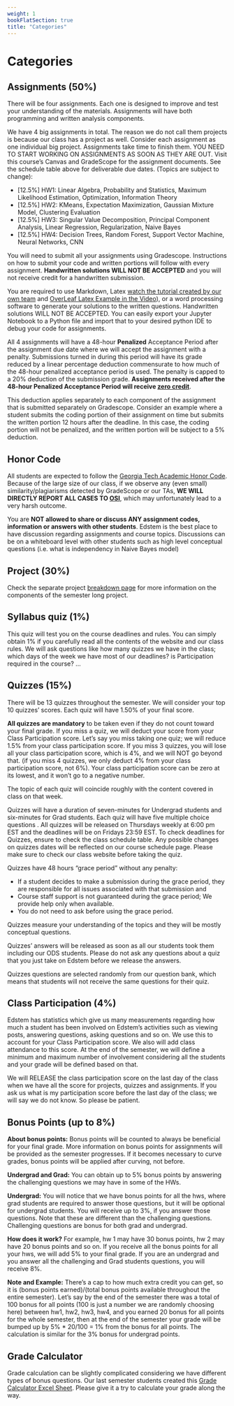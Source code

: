 ```yaml
---
weight: 1
bookFlatSection: true
title: "Categories"
---
```


# Categories

## Assignments (50%)

There will be four assignments. Each one is designed to improve and test your understanding of the materials. Assignments will have both programming and written analysis components.

We have 4 big assignments in total. The reason we do not call them projects is because our class has a project as well. Consider each assignment as one individual big project. Assignments take time to finish them. YOU NEED TO START WORKING ON ASSIGNMENTS AS SOON AS THEY ARE OUT. Visit this course’s Canvas and GradeScope for the assignment documents. See the schedule table above for deliverable due dates. (Topics are subject to change):

- [12.5%] HW1: Linear Algebra, Probability and Statistics, Maximum Likelihood Estimation, Optimization, Information Theory
- [12.5%] HW2: KMeans, Expectation Maximization, Gaussian Mixture Model, Clustering Evaluation
- [12.5%] HW3: Singular Value Decomposition, Principal Component Analysis, Linear Regression, Regularization, Naive Bayes
- [12.5%] HW4: Decision Trees, Random Forest, Support Vector Machine, Neural Networks, CNN

You will need to submit all your assignments using Gradescope. Instructions on how to submit your code and written portions will follow with every assignment. **Handwritten solutions WILL NOT BE ACCEPTED** and you will not receive credit for a handwritten submission.

You are required to use Markdown, Latex [watch the tutorial created by our own team](https://gtvault-my.sharepoint.com/:v:/g/personal/mroozbahani3_gatech_edu/EYKmtW3-sIFAoJG1N5kn4t8BtjvYfIcpU1vIdQ_E4LwW3Q?e=E4Ioco) and [OverLeaf Latex Example in the Video](https://www.overleaf.com/read/fnpmvchnfqmp)), or a word processing software to generate your solutions to the written questions. Handwritten solutions WILL NOT BE ACCEPTED. You can easily export your Jupyter Notebook to a Python file and import that to your desired python IDE to debug your code for assignments.

All 4 assignments will have a 48-hour **Penalized** Acceptance Period after the assignment due date where we will accept the assignment with a penalty. Submissions turned in during this period will have its grade reduced by a linear percentage deduction commensurate to how much of the 48-hour penalized acceptance period is used. The penalty is capped to a 20% deduction of the submission grade. **Assignments received after the 48-hour Penalized Acceptance Period will receive <u>zero credit</u>**.

This deduction applies separately to each component of the assignment that is submitted separately on Gradescope. Consider an example where a student submits the coding portion of their assignment on time but submits the written portion 12 hours after the deadline. In this case, the coding portion will not be penalized, and the written portion will be subject to a 5% deduction.

## Honor Code

All students are expected to follow the [Georgia Tech Academic Honor Code](http://policylibrary.gatech.edu/student-affairs/academic-honor-code). Because of the large size of our class, if we observe any (even small) similarity/plagiarisms detected by GradeScope or our TAs, **WE WILL DIRECTLY REPORT ALL CASES TO [OSI](https://osi.gatech.edu/)**, which may unfortunately lead to a very harsh outcome.

You are **NOT allowed to share or discuss ANY assignment codes, information or answers with other students**. Edstem is the best place to have discussion regarding assignments and course topics. Discussions can be on a whiteboard level with other students such as high level conceptual questions (i.e. what is independency in Naive Bayes model)

## Project (30%)

Check the separate project [breakdown page](/docs/grading/project-breakdown/) for more information on the components of the semester long project.

## Syllabus quiz (1%)

This quiz will test you on the course deadlines and rules. You can simply obtain 1% if you carefully read all the contents of the website and our class rules. We will ask questions like how many quizzes we have in the class; which days of the week we have most of our deadlines? is Participation required in the course? ...

## Quizzes (15%)

There will be 13 quizzes throughout the semester. We will consider your top 10 quizzes’ scores. Each quiz will have 1.50% of your final score.

**All quizzes are mandatory** to be taken even if they do not count toward your final grade. If you miss a quiz, we will deduct your score from your Class Participation score. Let’s say you miss taking one quiz; we will reduce 1.5% from your class participation score. If you miss 3 quizzes, you will lose all your class participation score, which is 4%, and we will NOT go beyond that. (if you miss 4 quizzes, we only deduct 4% from your class participation score, not 6%). Your class participation score can be zero at its lowest, and it won’t go to a negative number.

The topic of each quiz will coincide roughly with the content covered in class on that week.

Quizzes will have a duration of seven-minutes for Undergrad students and six-minutes for Grad students. Each quiz will have five multiple choice questions . All quizzes will be released on Thursdays weekly at 6:00 pm EST and the deadlines will be on Fridays 23:59 EST. To check deadlines for Quizzes, ensure to check the class schedule table. Any possible changes on quizzes dates will be reflected on our course schedule page. Please make sure to check our class website before taking the quiz.

Quizzes have 48 hours “grace period” without any penalty:

- If a student decides to make a submission during the grace period, they are responsible for all issues associated with that submission and
- Course staff support is not guaranteed during the grace period; We provide help only when available.
- You do not need to ask before using the grace period.

Quizzes measure your understanding of the topics and they will be mostly conceptual questions.

Quizzes’ answers will be released as soon as all our students took them including our ODS students. Please do not ask any questions about a quiz that you just take on Edstem before we release the answers.

Quizzes questions are selected randomly from our question bank, which means that students will not receive the same questions for their quiz.

## Class Participation (4%)

Edstem has statistics which give us many measurements regarding how much a student has been involved on Edstem’s activities such as viewing posts, answering questions, asking questions and so on. We use this to account for your Class Participation score. We also will add class attendance to this score. At the end of the semester, we will define a minimum and maximum number of involvement considering all the students and your grade will be defined based on that.

We will RELEASE the class participation score on the last day of the class when we have all the score for projects, quizzes and assignments. If you ask us what is my participation score before the last day of the class; we will say we do not know. So please be patient.

## Bonus Points (up to 8%)

**About bonus points:** Bonus points will be counted to always be beneficial for your final grade. More information on bonus points for assignments will be provided as the semester progresses. If it becomes necessary to curve grades, bonus points will be applied after curving, not before.

**Undergrad and Grad:** You can obtain up to 5% bonus points by answering the challenging questions we may have in some of the HWs.

**Undergrad:** You will notice that we have bonus points for all the hws, where grad students are required to answer those questions, but it will be optional for undergrad students. You will receive up to 3%, if you answer those questions. Note that these are different than the challenging questions. Challenging questions are bonus for both grad and undergrad.

**How does it work?** For example, hw 1 may have 30 bonus points, hw 2 may have 20 bonus points and so on. If you receive all the bonus points for all your hws, we will add 5% to your final grade. If you are an undergrad and you answer all the challenging and Grad students questions, you will receive 8%.

**Note and Example:** There’s a cap to how much extra credit you can get, so it is (bonus points earned)/(total bonus points available throughout the entire semester). Let’s say by the end of the semester there was a total of 100 bonus for all points (100 is just a number we are randomly choosing here) between hw1, hw2, hw3, hw4, and you earned 20 bonus for all points for the whole semester, then at the end of the semester your grade will be bumped up by 5% \* 20/100 = 1% from the bonus for all points. The calculation is similar for the 3% bonus for undergrad points.

## Grade Calculator

Grade calculation can be slightly complicated considering we have different types of bonus questions. Our last semester students created this [Grade Calculator Excel Sheet](/other/ml-grade-calculator.xlsx). Please give it a try to calculate your grade along the way.
